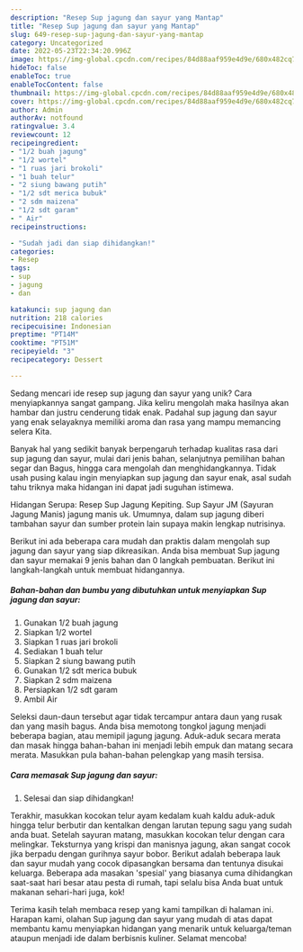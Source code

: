```yaml
---
description: "Resep Sup jagung dan sayur yang Mantap"
title: "Resep Sup jagung dan sayur yang Mantap"
slug: 649-resep-sup-jagung-dan-sayur-yang-mantap
category: Uncategorized
date: 2022-05-23T22:34:20.996Z
image: https://img-global.cpcdn.com/recipes/84d88aaf959e4d9e/680x482cq70/sup-jagung-dan-sayur-foto-resep-utama.jpg
hideToc: false
enableToc: true
enableTocContent: false
thumbnail: https://img-global.cpcdn.com/recipes/84d88aaf959e4d9e/680x482cq70/sup-jagung-dan-sayur-foto-resep-utama.jpg
cover: https://img-global.cpcdn.com/recipes/84d88aaf959e4d9e/680x482cq70/sup-jagung-dan-sayur-foto-resep-utama.jpg
author: Admin
authorAv: notfound
ratingvalue: 3.4
reviewcount: 12
recipeingredient:
- "1/2 buah jagung"
- "1/2 wortel"
- "1 ruas jari brokoli"
- "1 buah telur"
- "2 siung bawang putih"
- "1/2 sdt merica bubuk"
- "2 sdm maizena"
- "1/2 sdt garam"
- " Air"
recipeinstructions:

- "Sudah jadi dan siap dihidangkan!"
categories:
- Resep
tags:
- sup
- jagung
- dan

katakunci: sup jagung dan 
nutrition: 218 calories
recipecuisine: Indonesian
preptime: "PT14M"
cooktime: "PT51M"
recipeyield: "3"
recipecategory: Dessert

---
```





Sedang mencari ide resep sup jagung dan sayur yang unik? Cara menyiapkannya sangat gampang. Jika keliru mengolah maka hasilnya akan hambar dan justru cenderung tidak enak. Padahal sup jagung dan sayur yang enak selayaknya memiliki aroma dan rasa yang mampu memancing selera Kita.





Banyak hal yang sedikit banyak berpengaruh terhadap kualitas rasa dari sup jagung dan sayur, mulai dari jenis bahan, selanjutnya pemilihan bahan segar dan Bagus, hingga cara mengolah dan menghidangkannya. Tidak usah pusing kalau ingin menyiapkan sup jagung dan sayur enak,      asal sudah tahu triknya maka hidangan ini dapat jadi suguhan istimewa.














Hidangan Serupa: Resep Sup Jagung Kepiting. Sup Sayur JM (Sayuran Jagung Manis) jagung manis uk. Umumnya, dalam sup jagung diberi tambahan sayur dan sumber protein lain supaya makin lengkap nutrisinya.






Berikut ini ada beberapa cara mudah dan praktis dalam mengolah sup jagung dan sayur yang siap dikreasikan. Anda bisa membuat Sup jagung dan sayur memakai 9 jenis bahan dan 0 langkah pembuatan. Berikut ini langkah-langkah untuk membuat hidangannya.

<!--inarticleads1-->

##### Bahan-bahan dan bumbu yang dibutuhkan untuk menyiapkan Sup jagung dan sayur:

1. Gunakan 1/2 buah jagung
1. Siapkan 1/2 wortel
1. Siapkan 1 ruas jari brokoli
1. Sediakan 1 buah telur
1. Siapkan 2 siung bawang putih
1. Gunakan 1/2 sdt merica bubuk
1. Siapkan 2 sdm maizena
1. Persiapkan 1/2 sdt garam
1. Ambil  Air


Seleksi daun-daun tersebut agar tidak tercampur antara daun yang rusak dan yang masih bagus. Anda bisa memotong tongkol jagung menjadi beberapa bagian, atau memipil jagung jagung. Aduk-aduk secara merata dan masak hingga bahan-bahan ini menjadi lebih empuk dan matang secara merata. Masukkan pula bahan-bahan pelengkap yang masih tersisa. 

<!--inarticleads2-->

##### Cara memasak Sup jagung dan sayur:


1. Selesai dan siap dihidangkan!

Terakhir, masukkan kocokan telur ayam kedalam kuah kaldu aduk-aduk hingga telur berbutir dan kentalkan dengan larutan tepung sagu yang sudah anda buat. Setelah sayuran matang, masukkan kocokan telur dengan cara melingkar. Teksturnya yang krispi dan manisnya jagung, akan sangat cocok jika berpadu dengan gurihnya sayur bobor. Berikut adalah beberapa lauk dan sayur mudah yang cocok dipasangkan bersama dan tentunya disukai keluarga. Beberapa ada masakan &#39;spesial&#39; yang biasanya cuma dihidangkan saat-saat hari besar atau pesta di rumah, tapi selalu bisa Anda buat untuk makanan sehari-hari juga, kok! 

Terima kasih telah membaca resep yang kami tampilkan di halaman ini. Harapan kami, olahan Sup jagung dan sayur yang mudah di atas dapat membantu kamu menyiapkan hidangan yang menarik untuk keluarga/teman ataupun menjadi ide dalam berbisnis kuliner. Selamat mencoba!
